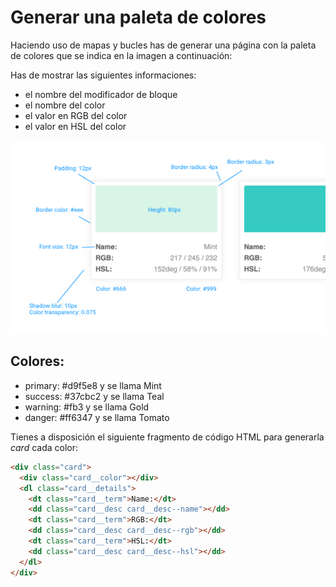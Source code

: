 # Generar una paleta de colores

Haciendo uso de mapas y bucles has de generar una página con la paleta de colores que se indica en la imagen a continuación:



Has de mostrar las siguientes informaciones:

* el nombre del modificador de bloque
* el nombre del color
* el valor en RGB del color
* el valor en HSL del color

![](referencias.png)

## Colores:

- primary: #d9f5e8 y se llama Mint
- success: #37cbc2 y se llama Teal
- warning: #fb3 y se llama Gold
- danger: #ff6347 y se llama Tomato

Tienes a disposición el siguiente fragmento de código HTML para generarla _card_ cada color:

```html
<div class="card">
  <div class="card__color"></div>
  <dl class="card__details">
    <dt class="card__term">Name:</dt>
    <dd class="card__desc card__desc--name"></dd>
    <dt class="card__term">RGB:</dt>
    <dd class="card__desc card__desc--rgb"></dd>
    <dt class="card__term">HSL:</dt>
    <dd class="card__desc card__desc--hsl"></dd>
  </dl>
</div>
```
